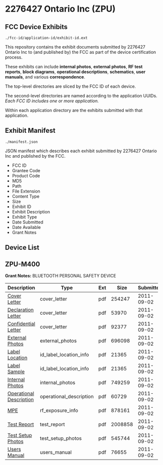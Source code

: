 # 2276427 Ontario Inc (ZPU)
## FCC Device Exhibits

```
./fcc-id/application-id/exhibit-id.ext
```

This repository contains the exhibit documents submitted by 2276427 Ontario Inc to (and published by) the FCC as part of the device certification process.

These exhibits can include **internal photos**, **external photos**, **RF test reports**, **block diagrams**, **operational descriptions**, **schematics**, **user manuals**, and various **correspondence**.

The top-level directories are sliced by the FCC ID of each device.

The second-level directories are named according to the application UUIDs. *Each FCC ID includes one or more application.*

Within each application directory are the exhibits submitted with that application. 

## Exhibit Manifest

```
./manifest.json
```

JSON manifest which describes each exhibit submitted by 2276427 Ontario Inc and published by the FCC.

- FCC ID
- Grantee Code
- Product Code
- MD5
- Path
- File Extension
- Content Type
- Size
- Exhibit ID
- Exhibit Description
- Exhibit Type
- Date Submitted
- Date Available
- Grant Notes

## Device List
## ZPU-M400
**Grant Notes:** BLUETOOTH PERSONAL SAFETY DEVICE

| Description | Type | Ext | Size | Submitted | Available |
| ----------- | ---- | --- | ---- | --------- | --------- |
| [Cover Letter](ZPU-M400/c7576251d018147f6b6a1731c83b268d/1535489.pdf) | cover_letter | pdf | 254247 | 2011-09-02 | 2011-09-02 |
| [Declaration Letter](ZPU-M400/c7576251d018147f6b6a1731c83b268d/1535491.pdf) | cover_letter | pdf | 53970 | 2011-09-02 | 2011-09-02 |
| [Confidential Letter](ZPU-M400/c7576251d018147f6b6a1731c83b268d/1535493.pdf) | cover_letter | pdf | 92377 | 2011-09-02 | 2011-09-02 |
| [External Photos](ZPU-M400/c7576251d018147f6b6a1731c83b268d/1535492.pdf) | external_photos | pdf | 696098 | 2011-09-02 | 2011-09-02 |
| [Label Location](ZPU-M400/c7576251d018147f6b6a1731c83b268d/1535495.pdf) | id_label_location_info | pdf | 21365 | 2011-09-02 | 2011-09-02 |
| [Label Sample](ZPU-M400/c7576251d018147f6b6a1731c83b268d/1535495.pdf) | id_label_location_info | pdf | 21365 | 2011-09-02 | 2011-09-02 |
| [Internal Photos](ZPU-M400/c7576251d018147f6b6a1731c83b268d/1535490.pdf) | internal_photos | pdf | 749259 | 2011-09-02 | 2011-09-02 |
| [Operational Description](ZPU-M400/c7576251d018147f6b6a1731c83b268d/1535497.pdf) | operational_description | pdf | 60729 | 2011-09-02 | 2011-09-02 |
| [MPE](ZPU-M400/c7576251d018147f6b6a1731c83b268d/1535496.pdf) | rf_exposure_info | pdf | 878161 | 2011-09-02 | 2011-09-02 |
| [Test Report](ZPU-M400/c7576251d018147f6b6a1731c83b268d/1535498.pdf) | test_report | pdf | 2008858 | 2011-09-02 | 2011-09-02 |
| [Test Setup Photos](ZPU-M400/c7576251d018147f6b6a1731c83b268d/1535512.pdf) | test_setup_photos | pdf | 545744 | 2011-09-02 | 2011-09-02 |
| [Users Manual](ZPU-M400/c7576251d018147f6b6a1731c83b268d/1535514.pdf) | users_manual | pdf | 76655 | 2011-09-02 | 2011-09-02 |
